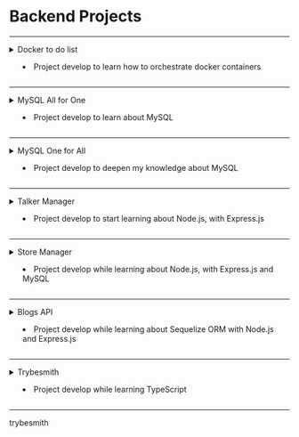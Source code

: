 # Backend Projects

<hr>
<details>
  <summary> Docker to do list

   - Project develop to learn how to orchestrate docker containers

  </summary>
  <a href=https://github.com/gabrielraeder/back-end-projects/tree/main/docker-todo-list>🔗 docker-todo-list</a>
</details>
<hr>

<details>
  <summary> MySQL All for One

   - Project develop to learn about MySQL

  </summary>
  <a href=https://github.com/gabrielraeder/back-end-projects/tree/main/mysql-all-for-one>🔗 mysql-all-for-one</a>
</details>
<hr>

<details>
  <summary> MySQL One for All

   - Project develop to deepen my knowledge about MySQL

  </summary>
  <a href=https://github.com/gabrielraeder/back-end-projects/tree/main/mysql-one-for-all>🔗 mysql-one-for-all</a>
</details>
<hr>

<details>
  <summary> Talker Manager

   - Project develop to start learning about Node.js, with Express.js

  </summary>
  <a href=https://github.com/gabrielraeder/back-end-projects/tree/main/talker-manager>🔗 talker-manager</a>
</details>
<hr>

<details>
  <summary> Store Manager

   - Project develop while learning about Node.js, with Express.js and MySQL

  </summary>
  <a href=https://github.com/gabrielraeder/back-end-projects/tree/main/store-manager>🔗 store-manager</a>
</details>
<hr>

<details>
  <summary> Blogs API

   - Project develop while learning about Sequelize ORM with Node.js and Express.js

  </summary>
  <a href=https://github.com/gabrielraeder/back-end-projects/tree/main/blogs-api>🔗 blogs-api</a>
</details>
<hr>

<details>
  <summary> Trybesmith

   - Project develop while learning TypeScript

  </summary>
  <a href=https://github.com/gabrielraeder/back-end-projects/tree/main/trybesmith>🔗 trybesmith</a>
</details>
<hr>
trybesmith
